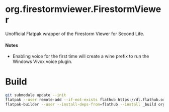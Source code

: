 # org.firestormviewer.FirestormViewer

Unofficial Flatpak wrapper of the Firestorm Viewer for Second Life.

#### Notes

* Enabling voice for the first time will create a wine prefix to run the Windows Vivox voice plugin.

# Build
```bash
git submodule update --init
flatpak --user remote-add --if-not-exists flathub https://dl.flathub.org/repo/flathub.flatpakrepo
flatpak-builder --user --install-deps-from=flathub --install _build org.firestormviewer.FirestormViewer.json
```
